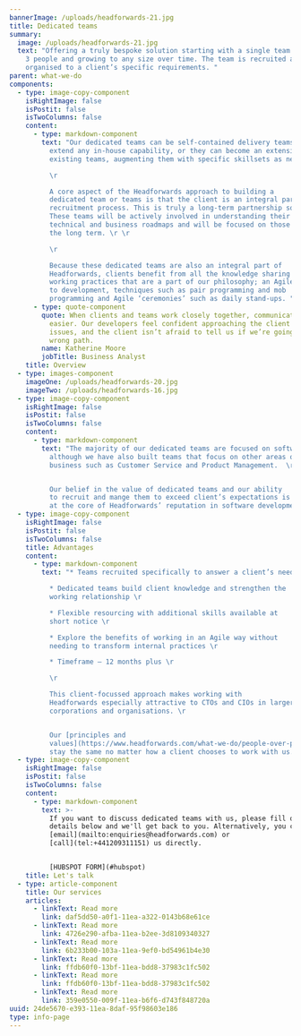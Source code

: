 ```yaml
---
bannerImage: /uploads/headforwards-21.jpg
title: Dedicated teams
summary:
  image: /uploads/headforwards-21.jpg
  text: "Offering a truly bespoke solution starting with a single team of at least
    3 people and growing to any size over time. The team is recruited and
    organised to a client’s specific requirements. "
parent: what-we-do
components:
  - type: image-copy-component
    isRightImage: false
    isPostit: false
    isTwoColumns: false
    content:
      - type: markdown-component
        text: "Our dedicated teams can be self-contained delivery teams that provide or
          extend any in-house capability, or they can become an extension of
          existing teams, augmenting them with specific skillsets as needed.  \r

          \r

          A core aspect of the Headforwards approach to building a
          dedicated team or teams is that the client is an integral part of the
          recruitment process. This is truly a long-term partnership solution.
          These teams will be actively involved in understanding their clients
          technical and business roadmaps and will be focused on those goals for
          the long term. \r \r

          \r

          Because these dedicated teams are also an integral part of
          Headforwards, clients benefit from all the knowledge sharing and
          working practices that are a part of our philosophy; an Agile approach
          to development, techniques such as pair programming and mob
          programming and Agile ‘ceremonies’ such as daily stand-ups. "
      - type: quote-component
        quote: When clients and teams work closely together, communication becomes much
          easier. Our developers feel confident approaching the client with
          issues, and the client isn’t afraid to tell us if we’re going down the
          wrong path.
        name: Katherine Moore
        jobTitle: Business Analyst
    title: Overview
  - type: images-component
    imageOne: /uploads/headforwards-20.jpg
    imageTwo: /uploads/headforwards-16.jpg
  - type: image-copy-component
    isRightImage: false
    isPostit: false
    isTwoColumns: false
    content:
      - type: markdown-component
        text: "The majority of our dedicated teams are focused on software development
          although we have also built teams that focus on other areas of
          business such as Customer Service and Product Management.  \r


          Our belief in the value of dedicated teams and our ability
          to recruit and mange them to exceed client’s expectations is what lies
          at the core of Headforwards’ reputation in software development. "
  - type: image-copy-component
    isRightImage: false
    isPostit: false
    isTwoColumns: false
    title: Advantages
    content:
      - type: markdown-component
        text: "* Teams recruited specifically to answer a client’s needs \r

          * Dedicated teams build client knowledge and strengthen the
          working relationship \r

          * Flexible resourcing with additional skills available at
          short notice \r

          * Explore the benefits of working in an Agile way without
          needing to transform internal practices \r

          * Timeframe – 12 months plus \r

          \r

          This client-focussed approach makes working with
          Headforwards especially attractive to CTOs and CIOs in larger
          corporations and organisations. \r


          Our [principles and
          values](https://www.headforwards.com/what-we-do/people-over-process/)
          stay the same no matter how a client chooses to work with us. "
  - type: image-copy-component
    isRightImage: false
    isPostit: false
    isTwoColumns: false
    content:
      - type: markdown-component
        text: >-
          If you want to discuss dedicated teams with us, please fill out your
          details below and we'll get back to you. Alternatively, you can
          [email](mailto:enquiries@headforwards.com) or
          [call](tel:+441209311151) us directly.


          [HUBSPOT FORM](#hubspot)
    title: Let's talk
  - type: article-component
    title: Our services
    articles:
      - linkText: Read more
        link: daf5dd50-a0f1-11ea-a322-0143b68e61ce
      - linkText: Read more
        link: 4726e290-afba-11ea-b2ee-3d8109340327
      - linkText: Read more
        link: 6b233b00-103a-11ea-9ef0-bd54961b4e30
      - linkText: Read more
        link: ffdb60f0-13bf-11ea-bdd8-37983c1fc502
      - linkText: Read more
        link: ffdb60f0-13bf-11ea-bdd8-37983c1fc502
      - linkText: Read more
        link: 359e0550-009f-11ea-b6f6-d743f848720a
uuid: 24de5670-e393-11ea-8daf-95f98603e186
type: info-page
---
```

